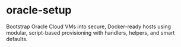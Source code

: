 # oracle-setup
Bootstrap Oracle Cloud VMs into secure, Docker-ready hosts using modular, script-based provisioning with handlers, helpers, and smart defaults.
